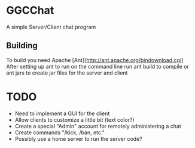 GGCChat
=======
A simple Server/Client chat program

Building
---------
To build you need Apache [Ant][http://ant.apache.org/bindownload.cgi]
After setting up ant to run on the command line run
ant build to compile or
ant jars to create jar files for the server and client

TODO
=====
- Need to implement a GUI for the client
- Allow clients to customize a little bit (text color?)
- Create a special "Admin" account for remotely administering a chat
- Create commands "/kick, /ban, etc."
- Possibly use a home server to run the server code?
